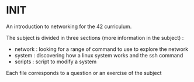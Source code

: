 # INIT

An introduction to networking for the 42 curriculum.

The subject is divided in three sections (more information in the subject) :
* network : looking for a range of command to use to explore the network
* system : discovering how a linux system works and the ssh command
* scripts : script to modify a system

Each file corresponds to a question or an exercise of the subject


